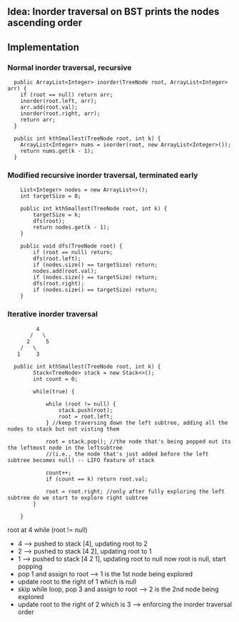 ## Idea: Inorder traversal on BST prints the nodes ascending order

## Implementation

### Normal inorder traversal, recursive
```
  public ArrayList<Integer> inorder(TreeNode root, ArrayList<Integer> arr) {
    if (root == null) return arr;
    inorder(root.left, arr);
    arr.add(root.val);
    inorder(root.right, arr);
    return arr;
  }

  public int kthSmallest(TreeNode root, int k) {
    ArrayList<Integer> nums = inorder(root, new ArrayList<Integer>());
    return nums.get(k - 1);
  }
```

### Modified recursive inorder traversal, terminated early
```
    List<Integer> nodes = new ArrayList<>();
    int targetSize = 0;
    
    public int kthSmallest(TreeNode root, int k) {
        targetSize = k;
        dfs(root);
        return nodes.get(k - 1);
    }
    
    public void dfs(TreeNode root) {
        if (root == null) return;
        dfs(root.left);
        if (nodes.size() == targetSize) return; 
        nodes.add(root.val);
        if (nodes.size() == targetSize) return;
        dfs(root.right);
        if (nodes.size() == targetSize) return;
    }
```

### Iterative inorder traversal

```
         4
       /   \
      2     5
    /   \
   1     3 
```

```
  public int kthSmallest(TreeNode root, int k) {
        Stack<TreeNode> stack = new Stack<>();
        int count = 0;
        
        while(true) {
        
            while (root != null) {
                stack.push(root);
                root = root.left;
            } //keep traversing down the left subtree, adding all the nodes to stack but not visting them 
            
            root = stack.pop(); //the node that's being popped out its the leftmost node in the leftsubtree 
            //(i.e., the node that's just added before the left subtree becomes null) -- LIFO feature of stack
            
            count++;
            if (count == k) return root.val; 
            
            root = root.right; //only after fully exploring the left subtree do we start to explore right subtree
        }

    }
 ```
root at 4
while (root != null)
- 4 --> pushed to stack [4], updating root to 2
- 2 --> pushed to stack [4 2], updating root to 1
- 1 --> pushed to stack [4 2 1], updating root to null
now root is null, start popping 
- pop 1 and assign to root --> 1 is the 1st node being explored
- update root to the right of 1 which is null
- skip while loop, pop 3 and assign to root --> 2 is the 2nd node being explored 
- update root to the right of 2 which is 3 --> enforcing the inorder traversal order
